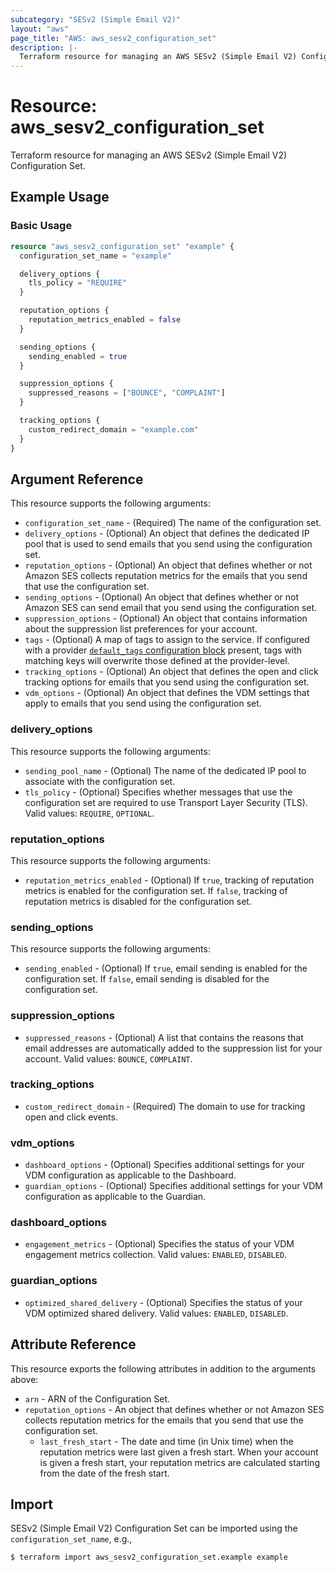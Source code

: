 ```yaml
---
subcategory: "SESv2 (Simple Email V2)"
layout: "aws"
page_title: "AWS: aws_sesv2_configuration_set"
description: |-
  Terraform resource for managing an AWS SESv2 (Simple Email V2) Configuration Set.
---
```


# Resource: aws_sesv2_configuration_set

Terraform resource for managing an AWS SESv2 (Simple Email V2) Configuration Set.

## Example Usage

### Basic Usage

```terraform
resource "aws_sesv2_configuration_set" "example" {
  configuration_set_name = "example"

  delivery_options {
    tls_policy = "REQUIRE"
  }

  reputation_options {
    reputation_metrics_enabled = false
  }

  sending_options {
    sending_enabled = true
  }

  suppression_options {
    suppressed_reasons = ["BOUNCE", "COMPLAINT"]
  }

  tracking_options {
    custom_redirect_domain = "example.com"
  }
}
```

## Argument Reference

This resource supports the following arguments:

* `configuration_set_name` - (Required) The name of the configuration set.
* `delivery_options` - (Optional) An object that defines the dedicated IP pool that is used to send emails that you send using the configuration set.
* `reputation_options` - (Optional) An object that defines whether or not Amazon SES collects reputation metrics for the emails that you send that use the configuration set.
* `sending_options` - (Optional) An object that defines whether or not Amazon SES can send email that you send using the configuration set.
* `suppression_options` - (Optional) An object that contains information about the suppression list preferences for your account.
* `tags` - (Optional) A map of tags to assign to the service. If configured with a provider [`default_tags` configuration block](https://registry.terraform.io/providers/hashicorp/aws/latest/docs#default_tags-configuration-block) present, tags with matching keys will overwrite those defined at the provider-level.
* `tracking_options` - (Optional) An object that defines the open and click tracking options for emails that you send using the configuration set.
* `vdm_options` - (Optional) An object that defines the VDM settings that apply to emails that you send using the configuration set.

### delivery_options

This resource supports the following arguments:

* `sending_pool_name` - (Optional) The name of the dedicated IP pool to associate with the configuration set.
* `tls_policy` - (Optional) Specifies whether messages that use the configuration set are required to use Transport Layer Security (TLS). Valid values: `REQUIRE`, `OPTIONAL`.

### reputation_options

This resource supports the following arguments:

* `reputation_metrics_enabled` - (Optional) If `true`, tracking of reputation metrics is enabled for the configuration set. If `false`, tracking of reputation metrics is disabled for the configuration set.

### sending_options

This resource supports the following arguments:

* `sending_enabled` - (Optional) If `true`, email sending is enabled for the configuration set. If `false`, email sending is disabled for the configuration set.

### suppression_options

* `suppressed_reasons` - (Optional) A list that contains the reasons that email addresses are automatically added to the suppression list for your account. Valid values: `BOUNCE`, `COMPLAINT`.

### tracking_options

* `custom_redirect_domain` - (Required) The domain to use for tracking open and click events.

### vdm_options

* `dashboard_options` - (Optional) Specifies additional settings for your VDM configuration as applicable to the Dashboard.
* `guardian_options` - (Optional) Specifies additional settings for your VDM configuration as applicable to the Guardian.

### dashboard_options

* `engagement_metrics` - (Optional) Specifies the status of your VDM engagement metrics collection. Valid values: `ENABLED`, `DISABLED`.

### guardian_options

* `optimized_shared_delivery` - (Optional) Specifies the status of your VDM optimized shared delivery. Valid values: `ENABLED`, `DISABLED`.

## Attribute Reference

This resource exports the following attributes in addition to the arguments above:

* `arn` - ARN of the Configuration Set.
* `reputation_options` - An object that defines whether or not Amazon SES collects reputation metrics for the emails that you send that use the configuration set.
    * `last_fresh_start` - The date and time (in Unix time) when the reputation metrics were last given a fresh start. When your account is given a fresh start, your reputation metrics are calculated starting from the date of the fresh start.

## Import

SESv2 (Simple Email V2) Configuration Set can be imported using the `configuration_set_name`, e.g.,

```
$ terraform import aws_sesv2_configuration_set.example example
```
